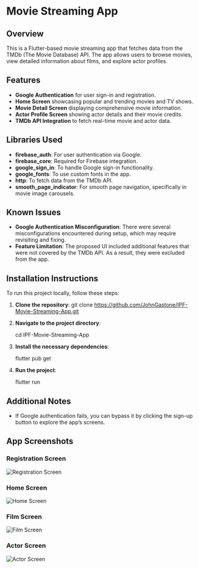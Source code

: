 # Movie Streaming App

## Overview
This is a Flutter-based movie streaming app that fetches data from the TMDb (The Movie Database) API. The app allows users to browse movies, view detailed information about films, and explore actor profiles.

## Features
- **Google Authentication** for user sign-in and registration.
- **Home Screen** showcasing popular and trending movies and TV shows.
- **Movie Detail Screen** displaying comprehensive movie information.
- **Actor Profile Screen** showing actor details and their movie credits.
- **TMDb API Integration** to fetch real-time movie and actor data.

## Libraries Used
- **firebase_auth**: For user authentication via Google.
- **firebase_core**: Required for Firebase integration.
- **google_sign_in**: To handle Google sign-in functionality.
- **google_fonts**: To use custom fonts in the app.
- **http**: To fetch data from the TMDb API.
- **smooth_page_indicator**: For smooth page navigation, specifically in movie image carousels.

## Known Issues
- **Google Authentication Misconfiguration**: There were several misconfigurations encountered during setup, which may require revisiting and fixing.
- **Feature Limitation**: The proposed UI included additional features that were not covered by the TMDb API. As a result, they were excluded from the app.

## Installation Instructions
To run this project locally, follow these steps:

1. **Clone the repository**:
   git clone https://github.com/JohnGastone/IPF-Movie-Streaming-App.git
   

2. **Navigate to the project directory**:

   cd IPF-Movie-Streaming-App
  

3. **Install the necessary dependencies**:
   
   flutter pub get
   

4. **Run the project**:

   flutter run
   

## Additional Notes
- If Google authentication fails, you can bypass it by clicking the sign-up button to explore the app’s screens.
  
## App Screenshots

### Registration Screen
![Registration Screen](assets/screenshots/Registration.png)

### Home Screen
![Home Screen](assets/screenshots/Home.png)

### Film Screen
![Film Screen](assets/screenshots/Film.png)

### Actor Screen
![Actor Screen](assets/screenshots/Actor.png)




